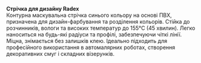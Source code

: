 **Стрічка для дизайну Radex**  
Контурна маскувальна стрічка синього кольору на основі ПВХ, призначена для дизайн-фарбування та розділення кольорів. Стійка до розчинників, вологи та високих температур до 155°C (45 хвилин). Легко наноситься на будь-які радіуси та профілі, забезпечуючи чіткі лінії. Міцна, знімається без залишків клею. Ідеально підходить для професійного використання в автомалярних роботах, створення декоративних смуг і складних візерунків.